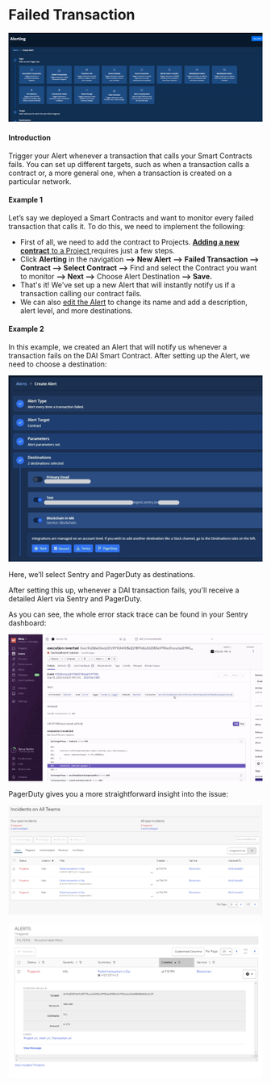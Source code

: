 # Failed Transaction

![](<../../.gitbook/assets/Creating an Alert for a failed transaction.gif>)

#### Introduction

Trigger your Alert whenever a transaction that calls your Smart Contracts fails. You can set up different targets, such as when a transaction calls a contract or, a more general one, when a transaction is created on a particular network.

#### Example 1

Let’s say we deployed a Smart Contracts and want to monitor every failed transaction that calls it. To do this, we need to implement the following:&#x20;

* First of all, we need to add the contract to Projects. [**Adding a new contract** to a Project ](https://docs.tenderly.co/monitoring/smart-contracts)requires just a few steps.&#x20;
* Click **Alerting** in the navigation **—>** **New Alert** **—>** **Failed Transaction —> Contract —> Select Contract —>** Find and select the Contract you want to monitor **—> Next —>** Choose Alert Destination **—> Save.**
* That's it! We've set up a new Alert that will instantly notify us if a transaction calling our contract fails.
* We can also [edit the Alert](https://docs.tenderly.co/alerts/creating-an-alert/editing-an-alert) to change its name and add a description, alert level, and more destinations.

#### Example 2

In this example, we created an Alert that will notify us whenever a transaction fails on the DAI Smart Contract. After setting up the Alert, we need to choose a destination:

![](<../../.gitbook/assets/image (66).png>)

Here, we’ll select Sentry and PagerDuty as destinations.

After setting this up, whenever a DAI transaction fails, you'll receive a detailed Alert via Sentry and PagerDuty.

As you can see, the whole error stack trace can be found in your Sentry dashboard:

![](<../../.gitbook/assets/image (48).png>)

PagerDuty gives you a more straightforward insight into the issue:

![](<../../.gitbook/assets/image (58).png>)

![](<../../.gitbook/assets/image (8).png>)
